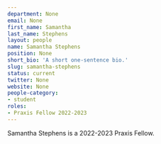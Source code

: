 ```yaml
---
department: None
email: None
first_name: Samantha
last_name: Stephens
layout: people
name: Samantha Stephens
position: None
short_bio: 'A short one-sentence bio.'
slug: samantha-stephens
status: current
twitter: None
website: None
people-category:
- student
roles:
- Praxis Fellow 2022-2023
---
```

Samantha Stephens is a 2022-2023 Praxis Fellow.
